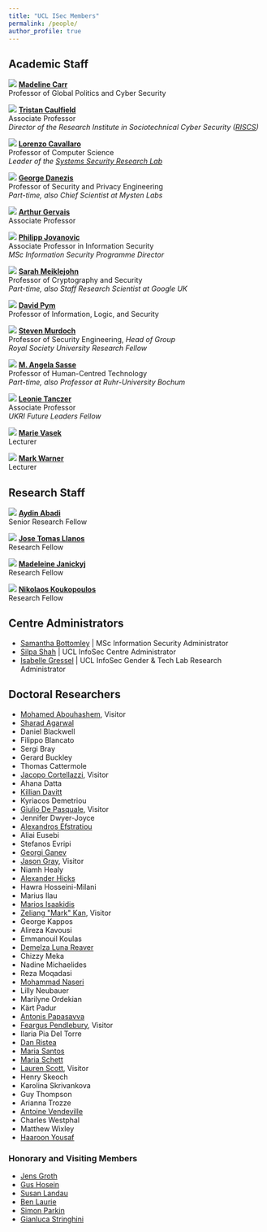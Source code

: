 ```yaml
---
title: "UCL ISec Members"
permalink: /people/
author_profile: true
---
```


## Academic Staff  

<p class="profile"><img src="../images/madeline2.jpeg" class="profilephoto" />
<a href="https://www.ucl.ac.uk/computer-science/people/professor-madeline-carr"><strong>Madeline Carr</strong></a><br />
Professor of Global Politics and Cyber Security</p>

<p class="profile"><img src="../images/tristan.jpg" class="profilephoto" />
<a href="https://www.tristancaulfield.com/"><strong>Tristan Caulfield</strong></a><br />
Associate Professor<br>
<em>Director of the Research Institute in Sociotechnical Cyber Security (<a href="https://www.riscs.org.uk">RISCS</a>)</em></p>

<p class="profile"><img src="../images/lorenzo.jpg" class="profilephoto" />
<a href="https://scholar.google.com/citations?user=oWT7fIYAAAAJ&hl=en"><strong>Lorenzo Cavallaro</strong></a><br />
Professor of Computer Science<br />
<em>Leader of the <a href="https://s2lab.cs.ucl.ac.uk">Systems Security Research Lab</a></em></p>

<p class="profile"><img src="../images/george.jpg" class="profilephoto" />
<a href="http://www0.cs.ucl.ac.uk/staff/G.Danezis/"><strong>George Danezis</strong></a><br />
Professor of Security and Privacy Engineering<br>
<em>Part-time, also Chief Scientist at Mysten Labs</em></p>

<p class="profile"><img src="../images/Arthur.jpg" class="profilephoto" />
<a href="https://arthurgervais.com/"><strong>Arthur Gervais</strong></a><br />
Associate Professor</p>

<p class="profile"><img src="../images/philipp.jpg" class="profilephoto" />
<a href="https://philipp.jovanovic.io/"><strong>Philipp Jovanovic</strong></a><br />
Associate Professor in Information Security<br>
<em>MSc Information Security Programme Director</em></p>

<p class="profile"><img src="../images/sarah.jpg" class="profilephoto" />
<a href="https://smeiklej.com/"><strong>Sarah Meiklejohn</strong></a><br />
Professor of Cryptography and Security<br>
<em>Part-time, also Staff Research Scientist at Google UK</em></p>

<p class="profile"><img src="../images/david.jpg" class="profilephoto" />
<a href="http://www0.cs.ucl.ac.uk/staff/D.Pym/"><strong>David Pym</strong></a><br />
Professor of Information, Logic, and Security</p>

<p class="profile"><img src="../images/steven.jpg" class="profilephoto" />
<a href="https://murdoch.is/"><strong>Steven Murdoch</strong></a><br />
Professor of Security Engineering, <em>Head of Group</em><br>
<em>Royal Society University Research Fellow</em></p>

<p class="profile"><img src="../images/angela.jpg" class="profilephoto" />
<a href="https://uclisec.github.io/people/m_angela_sasse/"><strong>M. Angela Sasse</strong></a><br />
Professor of Human-Centred Technology<br />
<em>Part-time, also Professor at Ruhr-University Bochum</em></p>

<p class="profile"><img src="../images/leonie.jpg" class="profilephoto" />
<a href="https://www.leonietanczer.net/"><strong>Leonie Tanczer</strong></a><br />
Associate Professor<br>
<em>UKRI Future Leaders Fellow</em></p>

<p class="profile"><img src="../images/marie.jpg" class="profilephoto" />
<a href="https://mvasek.com/"><strong>Marie Vasek</strong></a><br />
Lecturer</p>  

<p class="profile"><img src="../images/Mark.jpg" class="profilephoto" />
<a href="https://www.privacurity.com/"><strong>Mark Warner</strong></a><br />
Lecturer</p>

<div class="cf"></div>

## Research Staff

<p class="profile"><img src="../images/aydin2.jpg" class="profilephoto" />
<a href="http://www.AydinAbadi.com"><strong>Aydin Abadi</strong></a><br />
Senior Research Fellow</p>

<p class="profile"><img src="../images/jose.jpg" class="profilephoto" />
<a href="https://www.linkedin.com/in/jose-tomas-llanos-20665935/"><strong>Jose Tomas Llanos</strong></a><br />
Research Fellow</p>

<p class="profile"><img src="../images/Maddy.jpg" class="profilephoto" />  
<a href="https://iris.ucl.ac.uk/iris/browse/profile?upi=MJANI49"><strong>Madeleine Janickyj</strong></a><br />
Research Fellow</p>

<p class="profile"><img src="../images/Niko.jpg" class="profilephoto" />  
<a href="https://iris.ucl.ac.uk/iris/browse/profile?upi=NKOUK63"><strong> Nikolaos Koukopoulos</strong></a><br />
Research Fellow</p>


<div class="cf"></div>

## Centre Administrators
- [Samantha Bottomley](mailto:s.bottomley@ucl.ac.uk) \| MSc Information Security Administrator 
- [Silpa Shah](mailto:silpa.shah@ucl.ac.uk) \| UCL InfoSec Centre Administrator
- [Isabelle Gressel](mailto:i.gressel@ucl.ac.uk) \| UCL InfoSec Gender & Tech Lab Research Administrator


## Doctoral Researchers

- [Mohamed Abouhashem](https://s2lab.cs.ucl.ac.uk), Visitor
- [Sharad Agarwal](https://sharad1126.github.io/)
- Daniel Blackwell
- Filippo Blancato
- Sergi Bray
- Gerard Buckley
- Thomas Cattermole
- [Jacopo Cortellazzi](https://s2lab.cs.ucl.ac.uk), Visitor
- Ahana Datta
- [Killian Davitt](https://killiandavitt.me)
- Kyriacos Demetriou
- [Giulio De Pasquale](https://s2lab.cs.ucl.ac.uk), Visitor
- Jennifer Dwyer-Joyce
- [Alexandros Efstratiou](https://alefstrat.github.io/)
- Aliai Eusebi
- Stefanos Evripi
- [Georgi Ganev](https://ganevgv.github.io/)
- [Jason Gray](https://s2lab.cs.ucl.ac.uk), Visitor
- Niamh Healy
- [Alexander Hicks](https://alexanderlhicks.com/)
- Hawra Hosseini-Milani
- Marius Ilau
- [Marios Isaakidis](http://www0.cs.ucl.ac.uk/staff/M.Isaakidis)
- [Zeliang "Mark" Kan](https://s2lab.cs.ucl.ac.uk), Visitor
- George Kappos
- Alireza Kavousi
- Emmanouil Koulas
- [Demelza Luna Reaver](https://twitter.com/demelza_r)
- Chizzy Meka
- Nadine Michaelides
- Reza Moqadasi
- [Mohammad Naseri](https://mohammadnaseri.github.io/)
- Lilly Neubauer
- Marilyne Ordekian
- Kärt Padur
- [Antonis Papasavva](https://antonispapasavva.github.io/)
- [Feargus Pendlebury](https://s2lab.cs.ucl.ac.uk), Visitor
- Ilaria Pia Del Torre
- [Dan Ristea](https://dri.st)
- [Maria Santos](https://mariascrs.github.io/)
- [Maria Schett](http://www.maria-a-schett.net/)
- [Lauren Scott](https://laurenscott.dev/), Visitor
- Henry Skeoch
- Karolina Skrivankova
- Guy Thompson
- Arianna Trozze
- [Antoine Vendeville](https://antoinevendeville.github.io/)
- Charles Westphal
- Matthew Wixley
- [Haaroon Yousaf](http://www.haaroonyousaf.com/)

### Honorary and Visiting Members
- [Jens Groth](http://www.cs.ucl.ac.uk/staff/J.Groth/)
- [Gus Hosein](https://privacyinternational.org/people/95/gus-hosein)
- [Susan Landau](https://privacyink.org/)
- [Ben Laurie](https://en.wikipedia.org/wiki/Ben_Laurie)
- [Simon Parkin](https://uclisec.github.io/people/simon_parkin/)
- [Gianluca Stringhini](https://seclab.bu.edu/people/gianluca/)


